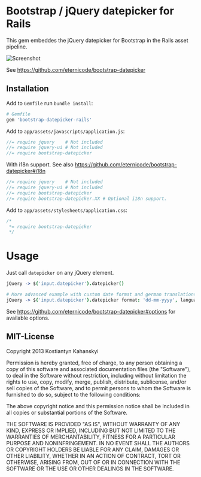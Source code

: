 # Bootstrap / jQuery datepicker for Rails

This gem embeddes the jQuery datepicker for Bootstrap in the Rails asset pipeline.

![Screenshot](https://raw.github.com/kostia/bootstrap-datepicker-rails/master/screenshot.png)

See https://github.com/eternicode/bootstrap-datepicker

## Installation

Add to `Gemfile` run `bundle install`:

```ruby
# Gemfile
gem 'bootstrap-datepicker-rails'
```

Add to `app/assets/javascripts/application.js`:

```javascript
//= require jquery    # Not included
//= require jquery-ui # Not included
//= require bootstrap-datepicker
```

With i18n support. See also https://github.com/eternicode/bootstrap-datepicker#i18n

```javascript
//= require jquery    # Not included
//= require jquery-ui # Not included
//= require bootstrap-datepicker
//= require bootstrap-datepicker.XX # Optional i18n support.
```

Add to `app/assets/stylesheets/application.css`:

```css
/*
 *= require bootstrap-datepicker
 */
```

# Usage

Just call `datepicker` on any jQuery element.

```coffeescript
jQuery -> $('input.datepicker').datepicker()

# More advanced example with custom date format and german translations.
jQuery -> $('input.datepicker').datepicker format: 'dd-mm-yyyy', language: 'de'
```

See https://github.com/eternicode/bootstrap-datepicker#options for available options.

## MIT-License

Copyright 2013 Kostiantyn Kahanskyi

Permission is hereby granted, free of charge, to any person obtaining
a copy of this software and associated documentation files (the
"Software"), to deal in the Software without restriction, including
without limitation the rights to use, copy, modify, merge, publish,
distribute, sublicense, and/or sell copies of the Software, and to
permit persons to whom the Software is furnished to do so, subject to
the following conditions:

The above copyright notice and this permission notice shall be
included in all copies or substantial portions of the Software.

THE SOFTWARE IS PROVIDED "AS IS", WITHOUT WARRANTY OF ANY KIND,
EXPRESS OR IMPLIED, INCLUDING BUT NOT LIMITED TO THE WARRANTIES OF
MERCHANTABILITY, FITNESS FOR A PARTICULAR PURPOSE AND
NONINFRINGEMENT. IN NO EVENT SHALL THE AUTHORS OR COPYRIGHT HOLDERS BE
LIABLE FOR ANY CLAIM, DAMAGES OR OTHER LIABILITY, WHETHER IN AN ACTION
OF CONTRACT, TORT OR OTHERWISE, ARISING FROM, OUT OF OR IN CONNECTION
WITH THE SOFTWARE OR THE USE OR OTHER DEALINGS IN THE SOFTWARE.

